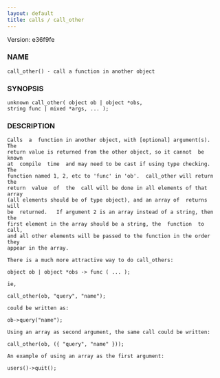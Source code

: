```yaml
---
layout: default
title: calls / call_other
---
```


Version: e36f9fe




### NAME
    call_other() - call a function in another object


### SYNOPSIS
    unknown call_other( object ob | object *obs,
    string func | mixed *args, ... );


### DESCRIPTION
    Calls  a  function in another object, with [optional] argument(s).  The
    return value is returned from the other object, so it cannot  be  known
    at  compile  time  and may need to be cast if using type checking.  The
    function named 1, 2, etc to 'func' in 'ob'.  call_other will return the
    return  value  of  the  call will be done in all elements of that array
    (all elements should be of type object), and an array of  returns  will
    be  returned.   If argument 2 is an array instead of a string, then the
    first element in the array should be a string, the  function  to  call,
    and all other elements will be passed to the function in the order they
    appear in the array.

    There is a much more attractive way to do call_others:

    object ob | object *obs -> func ( ... );

    ie,

    call_other(ob, "query", "name");

    could be written as:

    ob->query("name");

    Using an array as second argument, the same call could be written:

    call_other(ob, ({ "query", "name" }));

    An example of using an array as the first argument:

    users()->quit();



